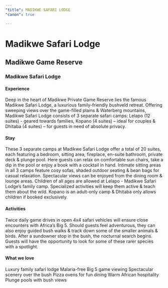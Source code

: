 ```yaml
---
"title": MADIKWE SAFARI LODGE
"canon": true

---
```


# Madikwe Safari Lodge
## Madikwe Game Reserve
### Madikwe Safari Lodge

#### Experience
Deep in the heart of Madikwe Private Game Reserve lies the famous Madikwe Safari Lodge, a luxurious family-friendly bushveld retreat.
Offering sweeping views over the game-filled plains &amp; Waterberg mountains, Madikwe Safari Lodge consists of 3 separate safari camps: Lelapo (12 suites) - geared towards families, Kopano (4 suites) – ideal for couples &amp; Dhitaba (4 suites) – for guests in need of absolute privacy.

#### Stay
These 3 separate camps at Madikwe Safari Lodge offer a total of 20 suites, each featuring a bedroom, sitting area, fireplace, en-suite bathroom, private deck &amp; plunge pool.  Here guests can relax on comfortable sun chairs, take a dip in the pool or enjoy a book with a cocktail in hand.
Intimate sitting areas in all 3 camps feature cosy sofas, shaded outdoor seating &amp; bean bags for casual relaxation.  Spectacular views can be enjoyed from the dining room &amp; lounge areas.
Children of all ages are allowed at Lelapo - Madikwe Safari Lodge’s family camp.  Specialized activities will keep them active &amp; teach them about the wild.  Kopano is an adult-only camp &amp; Dhitaba only allows children if booked exclusively.

#### Activities
Twice daily game drives in open 4x4 safari vehicles will ensure close encounters with Africa’s Big 5.  Should guests feel adventurous, they can also enjoy guided bush walks &amp; track down some of the smaller animals &amp; birds.
After a sundowner stop in the bush, the nocturnal search begins.  Guests will have the opportunity to look for some of these rarer species with a spotlight.


#### What we love
Luxury family safari lodge
Malaria-free Big 5 game viewing
Spectacular scenery over the bush
Pizza ovens for fun dining
Warm African hospitality
Plunge pools with bush views